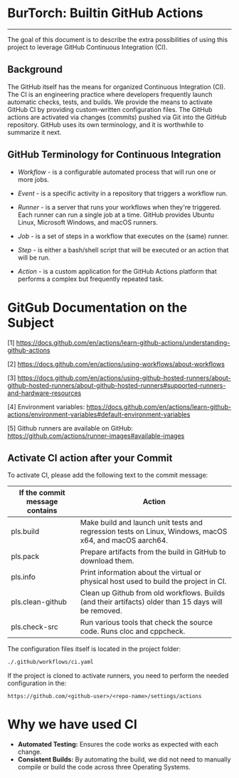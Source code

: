 # BurTorch: Builtin GitHub Actions

----

The goal of this document is to describe the extra possibilities of using this project to leverage GitHub Continuous Integration (CI).

## Background

The GitHub itself has the means for organized Continuous Integration (CI). The CI is an engineering practice where developers frequently launch automatic checks, tests, and builds. We provide the means to activate GitHub CI by providing custom-written configuration files.
The GitHub actions are activated via changes (commits) pushed via Git into the GitHub repository. GitHub uses its own terminology, and it is worthwhile to summarize it next.

## GitHub Terminology for Continuous Integration


* *Workflow* - is a configurable automated process that will run one or more jobs.

* *Event*  - is a specific activity in a repository that triggers a workflow run.

* *Runner* - is a server that runs your workflows when they're triggered. Each runner can run a single job at a time. GitHub provides Ubuntu Linux, Microsoft Windows, and macOS runners.

* *Job* - is a set of steps in a workflow that executes on the (same) runner.

* *Step* - is either a bash/shell script that will be executed or an action that will be run.

* *Action* - is a custom application for the GitHub Actions platform that performs a complex but frequently repeated task.

# GitGub Documentation on the Subject

[1] https://docs.github.com/en/actions/learn-github-actions/understanding-github-actions

[2] https://docs.github.com/en/actions/using-workflows/about-workflows

[3] https://docs.github.com/en/actions/using-github-hosted-runners/about-github-hosted-runners/about-github-hosted-runners#supported-runners-and-hardware-resources

[4] Environment variables: https://docs.github.com/en/actions/learn-github-actions/environment-variables#default-environment-variables

[5] Github runners are available on GitHub: https://github.com/actions/runner-images#available-images

## Activate CI action after your Commit

To activate CI, please add the following text to the commit message:

| If the commit message contains | Action                                                                                              |
|----------------------------|-----------------------------------------------------------------------------------------------------|
| pls.build                  | Make build and launch unit tests and regression tests on Linux, Windows, macOS x64, and macOS aarch64.  |
| pls.pack                   | Prepare artifacts from the build in GitHub to download them.                                       | 
| pls.info                   | Print information about the virtual or physical host used to build the project in CI.                 |
| pls.clean-github           | Clean up Github from old workflows. Builds (and their artifacts) older than 15 days will be removed. | 
| pls.check-src              | Run various tools that check the source code. Runs cloc and cppcheck.                              | 

The configuration files itself is located in the project folder:

```bash
./.github/workflows/ci.yaml
```

If the project is cloned to activate runners, you need to perform the needed configuration in the:
```
https://github.com/<github-user>/<repo-name>/settings/actions
```

# Why we have used CI

* **Automated Testing:** Ensures the code works as expected with each change.
* **Consistent Builds:** By automating the build, we did not need to manually compile or build the code across three Operating Systems.

